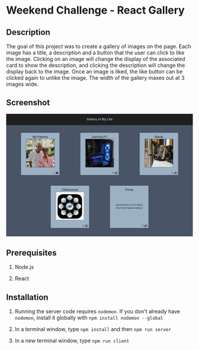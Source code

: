 # Weekend Challenge - React Gallery

## Description

The goal of this project was to create a gallery of images on the page. Each image has a title, a description and a button that the user can click to like the image. Clicking on an image will change the display of the associated card to show the description, and clicking the description will change the display back to the image. Once an image is liked, the like button can be clicked again to unlike the image. The width of the gallery maxes out at 3 images wide.

## Screenshot

![preview](./public/images/gallery_preview.png)

## Prerequisites

1. Node.js

2. React

## Installation

1. Running the server code requires `nodemon`. If you don't already have `nodemon`, install it globally with `npm install nodemon --global`

2. In a terminal window, type `npm install` and then `npm run server`

3. In a new terminal window, type `npm run client`

